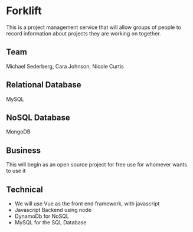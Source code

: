 # Forklift
This is a project management service that will allow groups of people to record information about projects they are working on together.  

## Team
Michael Sederberg, Cara Johnson, Nicole Curtis

## Relational Database
MySQL

## NoSQL Database
MongoDB

## Business
This will begin as an open source project for free use for whomever wants to use it


## Technical
* We will use Vue as the front end framework, with javascript
* Javascript Backend using node
* DynamoDb for NoSQL
* MySQL for the SQL Database

